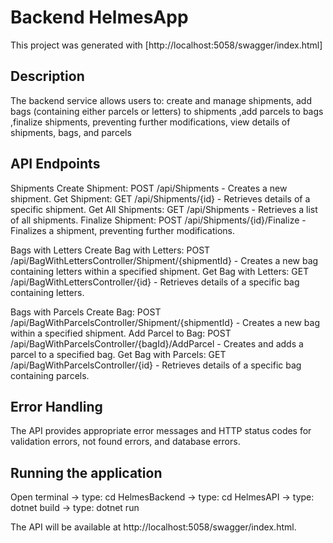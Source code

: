 # Backend HelmesApp

This project was generated with [http://localhost:5058/swagger/index.html]

## Description

The backend service allows users to: create and manage shipments, add bags (containing either parcels or letters) to shipments ,add parcels to bags ,finalize shipments, preventing further modifications, view details of shipments, bags, and parcels

## API Endpoints


Shipments
Create Shipment: POST /api/Shipments - Creates a new shipment.
Get Shipment: GET /api/Shipments/{id} - Retrieves details of a specific shipment.
Get All Shipments: GET /api/Shipments - Retrieves a list of all shipments.
Finalize Shipment: POST /api/Shipments/{id}/Finalize - Finalizes a shipment, preventing further modifications.

Bags with Letters
Create Bag with Letters: POST /api/BagWithLettersController/Shipment/{shipmentId} - Creates a new bag containing letters within a specified shipment.
Get Bag with Letters: GET /api/BagWithLettersController/{id} - Retrieves details of a specific bag containing letters.

Bags with Parcels
Create Bag: POST /api/BagWithParcelsController/Shipment/{shipmentId} - Creates a new bag  within a specified shipment.
Add Parcel to Bag: POST /api/BagWithParcelsController/{bagId}/AddParcel - Creates and adds a parcel to a specified bag.
Get Bag with Parcels: GET /api/BagWithParcelsController/{id} - Retrieves details of a specific bag containing parcels.


## Error Handling

The API provides appropriate error messages and HTTP status codes for validation errors, not found errors, and database errors.

## Running the application

Open terminal -> type: cd HelmesBackend -> type: cd HelmesAPI -> type: dotnet build -> type: dotnet run

The API will be available at http://localhost:5058/swagger/index.html.